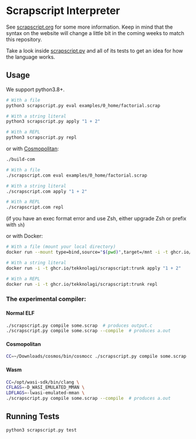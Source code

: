 # Scrapscript Interpreter

See [scrapscript.org](https://scrapscript.org/) for some more information. Keep
in mind that the syntax on the website will change a little bit in the coming
weeks to match this repository.

Take a look inside [scrapscript.py](scrapscript.py) and all of its tests to get
an idea for how the language works.

## Usage

We support python3.8+.

```bash
# With a file
python3 scrapscript.py eval examples/0_home/factorial.scrap

# With a string literal
python3 scrapscript.py apply "1 + 2"

# With a REPL
python3 scrapscript.py repl
```

or with [Cosmopolitan](https://justine.lol/cosmopolitan/index.html):

```bash
./build-com

# With a file
./scrapscript.com eval examples/0_home/factorial.scrap

# With a string literal
./scrapscript.com apply "1 + 2"

# With a REPL
./scrapscript.com repl
```

(if you have an exec format error and use Zsh, either upgrade Zsh or prefix
with `sh`)

or with Docker:

```bash
# With a file (mount your local directory)
docker run --mount type=bind,source="$(pwd)",target=/mnt -i -t ghcr.io/tekknolagi/scrapscript:trunk eval /mnt/examples/0_home/factorial.scrap

# With a string literal
docker run -i -t ghcr.io/tekknolagi/scrapscript:trunk apply "1 + 2"

# With a REPL
docker run -i -t ghcr.io/tekknolagi/scrapscript:trunk repl
```

### The experimental compiler:

#### Normal ELF

```bash
./scrapscript.py compile some.scrap  # produces output.c
./scrapscript.py compile some.scrap --compile  # produces a.out
```

#### Cosmopolitan

```bash
CC=~/Downloads/cosmos/bin/cosmocc ./scrapscript.py compile some.scrap  --compile # produces a.out
```

#### Wasm

```bash
CC=/opt/wasi-sdk/bin/clang \
CFLAGS=-D_WASI_EMULATED_MMAN \
LDFLAGS=-lwasi-emulated-mman \
./scrapscript.py compile some.scrap --compile  # produces a.out
```

## Running Tests

```bash
python3 scrapscript.py test
```
